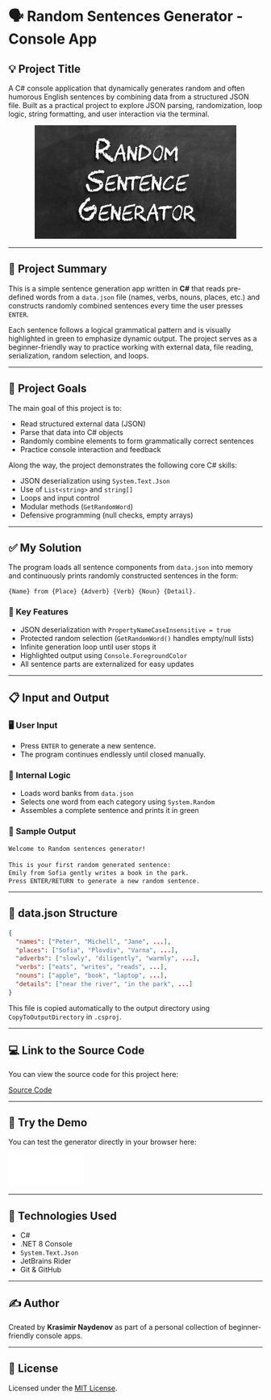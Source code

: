 # 🗣️ Random Sentences Generator - Console App

## 💡 Project Title
A C# console application that dynamically generates random and often humorous English sentences by combining data from a structured JSON file. Built as a practical project to explore JSON parsing, randomization, loop logic, string formatting, and user interaction via the terminal.

<p align="center">
  <img src="images/RandomSentencesGenerator.jpg" width="400px" alt="Random Sentences Generator Illustration">
</p>

---

## 🧩 Project Summary

This is a simple sentence generation app written in **C#** that reads pre-defined words from a `data.json` file (names, verbs, nouns, places, etc.) and constructs randomly combined sentences every time the user presses `ENTER`.

Each sentence follows a logical grammatical pattern and is visually highlighted in green to emphasize dynamic output. The project serves as a beginner-friendly way to practice working with external data, file reading, serialization, random selection, and loops.

---

## 📌 Project Goals

The main goal of this project is to:

- Read structured external data (JSON)
- Parse that data into C# objects
- Randomly combine elements to form grammatically correct sentences
- Practice console interaction and feedback

Along the way, the project demonstrates the following core C# skills:

- JSON deserialization using `System.Text.Json`
- Use of `List<string>` and `string[]`
- Loops and input control
- Modular methods (`GetRandomWord`)
- Defensive programming (null checks, empty arrays)

---

## ✅ My Solution

The program loads all sentence components from `data.json` into memory and continuously prints randomly constructed sentences in the form:

```
{Name} from {Place} {Adverb} {Verb} {Noun} {Detail}.
```

### 🔧 Key Features

- JSON deserialization with `PropertyNameCaseInsensitive = true`
- Protected random selection (`GetRandomWord()` handles empty/null lists)
- Infinite generation loop until user stops it
- Highlighted output using `Console.ForegroundColor`
- All sentence parts are externalized for easy updates

---

## 📋 Input and Output

### 🖥️ User Input
- Press `ENTER` to generate a new sentence.
- The program continues endlessly until closed manually.

### 🧠 Internal Logic
- Loads word banks from `data.json`
- Selects one word from each category using `System.Random`
- Assembles a complete sentence and prints it in green

### 🧾 Sample Output

```
Welcome to Random sentences generator!

This is your first random generated sentence:
Emily from Sofia gently writes a book in the park.
Press ENTER/RETURN to generate a new random sentence.
```

---

## 📁 data.json Structure

```json
{
  "names": ["Peter", "Michell", "Jane", ...],
  "places": ["Sofia", "Plovdiv", "Varna", ...],
  "adverbs": ["slowly", "diligently", "warmly", ...],
  "verbs": ["eats", "writes", "reads", ...],
  "nouns": ["apple", "book", "laptop", ...],
  "details": ["near the river", "in the park", ...]
}
```

This file is copied automatically to the output directory using `CopyToOutputDirectory` in `.csproj`.

---

## 💻 Link to the Source Code
You can view the source code for this project here:

[Source Code](RandomSentencesGenerator/RandomSentencesGenerator.cs)

---

## 🚀 Try the Demo
You can test the generator directly in your browser here:

<a href="https://replit.com/@krasimirnyv/Random-Sentences-Generator" target="_blank">
  <img alt="Try Now Button" src="images/Try logo.png" width="150">
</a>

---

## 🧠 Technologies Used
- C#
- .NET 8 Console
- `System.Text.Json`
- JetBrains Rider
- Git & GitHub

---

## ✍ Author
Created by **Krasimir Naydenov** as part of a personal collection of beginner-friendly console apps.

---

## 📄 License
Licensed under the [MIT License](LICENSE).

